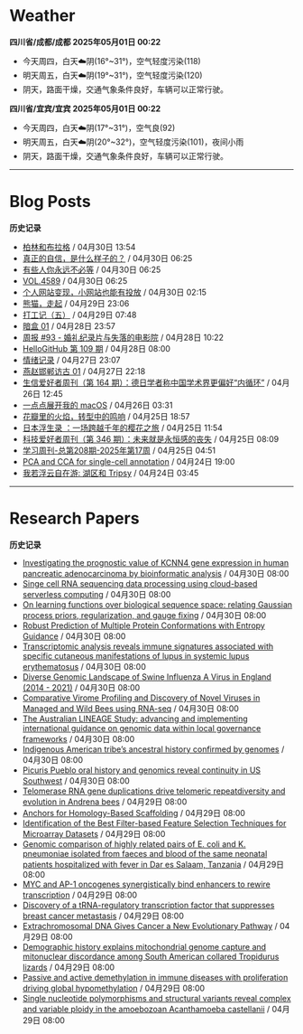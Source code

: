 # Weather
<!--qweather:start-->
**四川省/成都/成都 2025年05月01日 00:22**
- 今天周四，白天☁️阴(16°~31°)，空气轻度污染(118)
- 明天周五，白天☁️阴(19°~31°)，空气轻度污染(120)
- 阴天，路面干燥，交通气象条件良好，车辆可以正常行驶。

**四川省/宜宾/宜宾 2025年05月01日 00:22**
- 今天周四，白天☁️阴(17°~31°)，空气良(92)
- 明天周五，白天☁️阴(20°~32°)，空气轻度污染(101)，夜间小雨
- 阴天，路面干燥，交通气象条件良好，车辆可以正常行驶。
<!--qweather:end-->
---
# Blog Posts
<!--rss-blogs:start-->
**历史记录**
- [柏林和布拉格](https://www.skyue.com/25043013.html) / 04月30日 13:54
- [真正的自信，是什么样子的？](http://m.wufazhuce.com/question/4355) / 04月30日 06:25
- [有些人你永远不必等](http://m.wufazhuce.com/article/6775) / 04月30日 06:25
- [VOL.4589](http://m.wufazhuce.com/one/4740) / 04月30日 06:25
- [个人网站变现，小网站也能有投放](https://blog.ops-coffee.cn/r/side-hustle-personal-website-advertising-success.html) / 04月30日 02:15
- [熊猫，走起](https://www.xiangshitan.com/post/3399.html) / 04月29日 23:06
- [打工记（五）](https://yukieyun.net/roam/gravedigger-of-capitalism-05/) / 04月29日 07:48
- [暗盒 01](https://ameow.xyz/archives/film-roll-01) / 04月28日 23:57
- [周报 #93 - 婚礼纪录片与失落的电影院](https://www.pseudoyu.com/posts/weekly_review_93) / 04月28日 10:22
- [HelloGitHub 第 109 期](https://hellogithub.com/periodical/volume/109) / 04月28日 08:00
- [情绪记录](https://www.skyue.com/25042723.html) / 04月27日 23:07
- [燕赵邯郸访古 01](https://blog.pursuitus.com/yan-zhao-handan-visits-01.html) / 04月27日 22:18
- [生信爱好者周刊（第 164 期）：德日学者称中国学术界更偏好“内循环”](https://openbiox.github.io/weekly/issue-164/) / 04月26日 12:45
- [一点点展开我的 macOS](https://anotherdayu.com/2025/6733/) / 04月26日 03:31
- [花瓣里的火焰，转型中的鸣响](https://justgoidea.com/flames-in-petals-sounds-of-transformation/) / 04月25日 18:57
- [日本浮生录 ：一场跨越千年的樱花之旅](https://song.al/sakura) / 04月25日 11:54
- [科技爱好者周刊（第 346 期）：未来就是永恒感的丧失](http://www.ruanyifeng.com/blog/2025/04/weekly-issue-346.html) / 04月25日 08:09
- [学习周刊-总第208期-2025年第17周](https://wiki.eryajf.net/pages/f8507e/) / 04月25日 04:51
- [PCA and CCA for single-cell annotation](https://divingintogeneticsandgenomics.com/talk/2025-pythia-cell-anno/) / 04月24日 19:00
- [我若浮云自在游: 湖区和 Tripsy](https://anotherdayu.com/2025/6723/) / 04月24日 03:45
<!--rss-blogs:end-->
---
# Research Papers
<!--rss-papers:start-->
**历史记录**
- [Investigating the prognostic value of KCNN4 gene expression in human pancreatic adenocarcinoma by bioinformatic analysis](https://www.biorxiv.org/content/10.1101/2025.04.26.650766v1?rss=1) / 04月30日 08:00
- [Singe cell RNA sequencing data processing using cloud-based serverless computing](https://www.biorxiv.org/content/10.1101/2025.04.26.650787v1?rss=1) / 04月30日 08:00
- [On learning functions over biological sequence space: relating Gaussian process priors, regularization, and gauge fixing](https://www.biorxiv.org/content/10.1101/2025.04.26.650699v1?rss=1) / 04月30日 08:00
- [Robust Prediction of Multiple Protein Conformations with Entropy Guidance](https://www.biorxiv.org/content/10.1101/2025.04.26.650728v1?rss=1) / 04月30日 08:00
- [Transcriptomic analysis reveals immune signatures associated with specific cutaneous manifestations of lupus in systemic lupus erythematosus](https://www.biorxiv.org/content/10.1101/2025.04.27.649460v1?rss=1) / 04月30日 08:00
- [Diverse Genomic Landscape of Swine Influenza A Virus in England (2014 - 2021)](https://www.biorxiv.org/content/10.1101/2025.04.28.650978v1?rss=1) / 04月30日 08:00
- [Comparative Virome Profiling and Discovery of Novel Viruses in Managed and Wild Bees using RNA-seq](https://www.biorxiv.org/content/10.1101/2025.04.27.650873v1?rss=1) / 04月30日 08:00
- [The Australian LINEAGE Study: advancing and implementing international guidance on genomic data within local governance frameworks](https://www.nature.com/articles/s41525-025-00492-6) / 04月30日 08:00
- [Indigenous American tribe’s ancestral history confirmed by genomes](https://www.nature.com/articles/d41586-025-01304-8) / 04月30日 08:00
- [Picuris Pueblo oral history and genomics reveal continuity in US Southwest](https://www.nature.com/articles/s41586-025-08791-9) / 04月30日 08:00
- [Telomerase RNA gene duplications drive telomeric repeatdiversity and evolution in Andrena bees](https://www.biorxiv.org/content/10.1101/2025.04.29.651168v1?rss=1) / 04月29日 08:00
- [Anchors for Homology-Based Scaffolding](https://www.biorxiv.org/content/10.1101/2025.04.28.650980v1?rss=1) / 04月29日 08:00
- [Identification of the Best Filter-based Feature Selection Techniques for Microarray Datasets](https://www.biorxiv.org/content/10.1101/2025.04.25.650719v1?rss=1) / 04月29日 08:00
- [Genomic comparison of highly related pairs of E. coli and K. pneumoniae isolated from faeces and blood of the same neonatal patients hospitalized with fever in Dar es Salaam, Tanzania](https://www.biorxiv.org/content/10.1101/2025.04.28.650962v1?rss=1) / 04月29日 08:00
- [MYC and AP-1 oncogenes synergistically bind enhancers to rewire transcription](https://www.biorxiv.org/content/10.1101/2025.04.28.650480v1?rss=1) / 04月29日 08:00
- [Discovery of a tRNA-regulatory transcription factor that suppresses breast cancer metastasis](https://www.biorxiv.org/content/10.1101/2025.04.26.650725v1?rss=1) / 04月29日 08:00
- [Extrachromosomal DNA Gives Cancer a New Evolutionary Pathway](https://www.biorxiv.org/content/10.1101/2025.04.26.650733v1?rss=1) / 04月29日 08:00
- [Demographic history explains mitochondrial genome capture and mitonuclear discordance among South American collared Tropidurus	 lizards](https://www.biorxiv.org/content/10.1101/2025.04.25.650633v1?rss=1) / 04月29日 08:00
- [Passive and active demethylation in immune diseases with proliferation driving global hypomethylation](https://www.biorxiv.org/content/10.1101/2025.04.25.650620v1?rss=1) / 04月29日 08:00
- [Single nucleotide polymorphisms and structural variants reveal complex and variable ploidy in the amoebozoan Acanthamoeba castellanii](https://www.biorxiv.org/content/10.1101/2025.04.25.650682v1?rss=1) / 04月29日 08:00
<!--rss-papers:end-->
